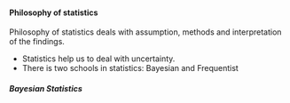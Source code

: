 #### Philosophy of statistics
Philosophy of statistics deals with assumption, methods and interpretation of the findings.

- Statistics help us to deal with uncertainty.
- There is two schools in statistics: Bayesian and Frequentist
##### Bayesian Statistics
